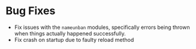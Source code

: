 # Bug Fixes

* Fix issues with the `nameunban` modules, specifically errors being thrown when things actually happened successfully.
* Fix crash on startup due to faulty reload method